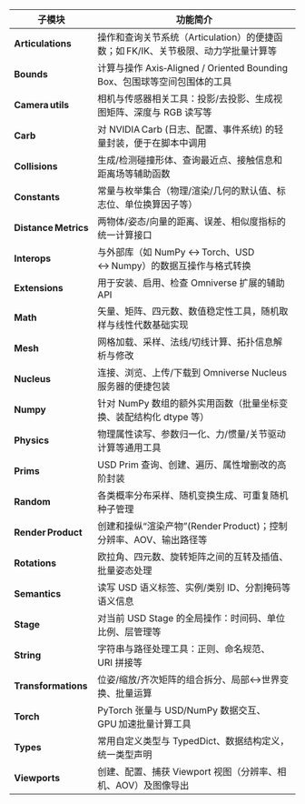 | 子模块                  | 功能简介                                                    |
| -------------------- | ------------------------------------------------------- |
| **Articulations**    | 操作和查询关节系统（Articulation）的便捷函数；如 FK/IK、关节极限、动力学批量计算等      |
| **Bounds**           | 计算与操作 Axis‑Aligned / Oriented Bounding Box、包围球等空间包围体的工具 |
| **Camera utils**     | 相机与传感器相关工具：投影/去投影、生成视图矩阵、深度与 RGB 读写等                    |
| **Carb**             | 对 NVIDIA Carb (日志、配置、事件系统) 的轻量封装，便于在脚本中调用               |
| **Collisions**       | 生成/检测碰撞形体、查询最近点、接触信息和距离场等辅助函数                           |
| **Constants**        | 常量与枚举集合（物理/渲染/几何的默认值、标志位、单位换算因子等）                       |
| **Distance Metrics** | 两物体/姿态/向量的距离、误差、相似度指标的统一计算接口                            |
| **Interops**         | 与外部库（如 NumPy ↔ Torch、USD ↔ Numpy）的数据互操作与格式转换            |
| **Extensions**       | 用于安装、启用、检查 Omniverse 扩展的辅助 API                          |
| **Math**             | 矢量、矩阵、四元数、数值稳定性工具，随机取样与线性代数基础实现                         |
| **Mesh**             | 网格加载、采样、法线/切线计算、拓扑信息解析与修改                               |
| **Nucleus**          | 连接、浏览、上传/下载到 Omniverse Nucleus 服务器的便捷包装                 |
| **Numpy**            | 针对 NumPy 数组的额外实用函数（批量坐标变换、装配结构化 dtype 等）                |
| **Physics**          | 物理属性读写、参数归一化、力/惯量/关节驱动计算等通用工具                           |
| **Prims**            | USD Prim 查询、创建、遍历、属性增删改的高阶封装                            |
| **Random**           | 各类概率分布采样、随机变换生成、可重复随机种子管理                               |
| **Render Product**   | 创建和操纵“渲染产物”(Render Product)；控制分辨率、AOV、输出路径等             |
| **Rotations**        | 欧拉角、四元数、旋转矩阵之间的互转及插值、批量姿态处理                             |
| **Semantics**        | 读写 USD 语义标签、实例/类别 ID、分割掩码等语义信息                          |
| **Stage**            | 对当前 USD Stage 的全局操作：时间码、单位比例、层管理等                       |
| **String**           | 字符串与路径处理工具：正则、命名规范、URI 拼接等                              |
| **Transformations**  | 位姿/缩放/齐次矩阵的组合拆分、局部↔世界变换、批量运算                            |
| **Torch**            | PyTorch 张量与 USD/NumPy 数据交互、GPU 加速批量计算工具                 |
| **Types**            | 常用自定义类型与 TypedDict、数据结构定义，统一类型声明                        |
| **Viewports**        | 创建、配置、捕获 Viewport 视图（分辨率、相机、AOV）及图像导出                   |